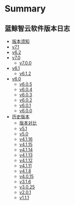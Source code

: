 
# Summary

## 蓝鲸智云软件版本日志
* [版本须知](./intro.md)
* [v7.1](v71.md)
* [v6.2](../6.2/v62.md)
* [v7.0]()
    * [v7.0.0](../7.0/v700.md)
* [v6.1]()
    * [v6.1.2](../6.1/v612.md)
* [v6.0]()
    * [v6.0.5](../6.0/v6005.md)
    * [v6.0.4](../6.0/v6004.md)
    * [v6.0.3](../6.0/v6003.md)
    * [v6.0.2](../6.0/v6002.md)
    * [v6.0.1](../6.0/v6001.md)
    * [v6.0.0](../6.0/v6000.md)
* [历史版本]()
    * [版本对比](../5.1/README.md)
    * [v5.1](../5.1/v5127.md)
    * [v5.0](../5.1/v5003.md)
    * [v4.1.16](../5.1/v4116.md)
    * [v4.1.15](../5.1/v4115.md)
    * [v4.1.14](../5.1/v4114.md)
    * [v4.1.13](../5.1/v4113.md)
    * [v4.1.12](../5.1/v4112.md)
    * [v4.1.11](../5.1/v4111.md)
    * [v4.1.8](../5.1/v418.md)
    * [v4.0.15](../5.1/v4015.md)
    * [v3.1.6](../5.1/v316.md)
    * [v3.0.25](../5.1/v3025.md)
    * [v2.0.1](../5.1/v201.md)
    * [v1.1.1](../5.1/v111.md)

